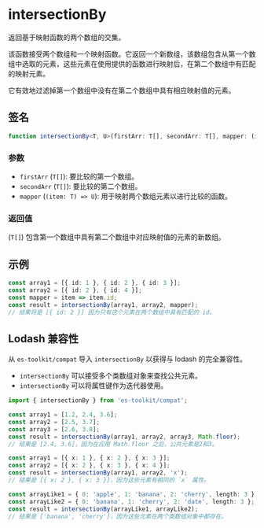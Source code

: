 # intersectionBy

返回基于映射函数的两个数组的交集。

该函数接受两个数组和一个映射函数。它返回一个新数组，该数组包含从第一个数组中选取的元素，这些元素在使用提供的函数进行映射后，在第二个数组中有匹配的映射元素。

它有效地过滤掉第一个数组中没有在第二个数组中具有相应映射值的元素。

## 签名

```typescript
function intersectionBy<T, U>(firstArr: T[], secondArr: T[], mapper: (item: T) => U): T[];
```

### 参数

- `firstArr` (`T[]`): 要比较的第一个数组。
- `secondArr` (`T[]`): 要比较的第二个数组。
- `mapper` (`(item: T) => U`): 用于映射两个数组元素以进行比较的函数。

### 返回值

(`T[]`) 包含第一个数组中具有第二个数组中对应映射值的元素的新数组。

## 示例

```typescript
const array1 = [{ id: 1 }, { id: 2 }, { id: 3 }];
const array2 = [{ id: 2 }, { id: 4 }];
const mapper = item => item.id;
const result = intersectionBy(array1, array2, mapper);
// 结果将是 [{ id: 2 }] 因为只有这个元素在两个数组中具有匹配的 id。
```

## Lodash 兼容性

从 `es-toolkit/compat` 导入 `intersectionBy` 以获得与 lodash 的完全兼容性。

- `intersectionBy` 可以接受多个类数组对象来查找公共元素。
- `intersectionBy` 可以将属性键作为迭代器使用。

```typescript
import { intersectionBy } from 'es-toolkit/compat';

const array1 = [1.2, 2.4, 3.6];
const array2 = [2.5, 3.7];
const array3 = [2.6, 3.8];
const result = intersectionBy(array1, array2, array3, Math.floor);
// 结果是 [2.4, 3.6]，因为在应用 Math.floor 之后，公共元素是2和3。

const array1 = [{ x: 1 }, { x: 2 }, { x: 3 }];
const array2 = [{ x: 2 }, { x: 3 }, { x: 4 }];
const result = intersectionBy(array1, array2, 'x');
// 结果是 [{ x: 2 }, { x: 3 }]，因为这些元素有相同的 `x` 属性。

const arrayLike1 = { 0: 'apple', 1: 'banana', 2: 'cherry', length: 3 };
const arrayLike2 = { 0: 'banana', 1: 'cherry', 2: 'date', length: 3 };
const result = intersectionBy(arrayLike1, arrayLike2);
// 结果是 ['banana', 'cherry']，因为这些元素在两个类数组对象中都存在。
```

